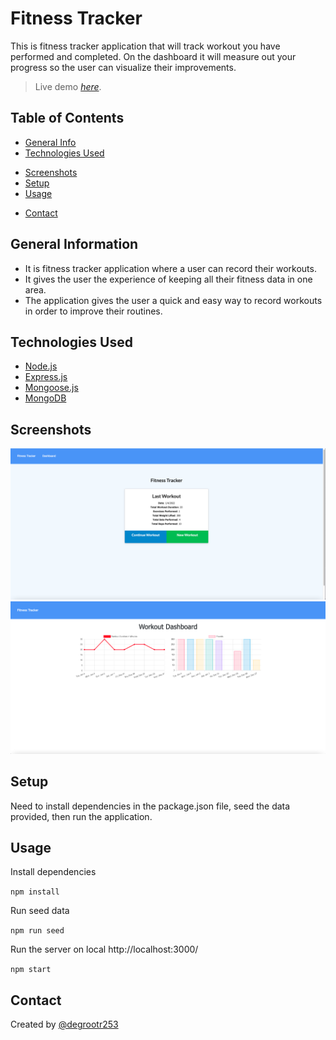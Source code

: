 # Fitness Tracker
This is fitness tracker application that will track workout you have performed and completed. On the dashboard it will measure out your progress so the user can visualize their improvements.
<!-- > Outline a brief description of your project. -->
> Live demo [_here_](https://blooming-wave-04556.herokuapp.com/).  <!--If you have the project hosted somewhere, include the link here. -->

## Table of Contents
* [General Info](#general-information)
* [Technologies Used](#technologies-used)
<!--* [Features](#features)-->
* [Screenshots](#screenshots)
* [Setup](#setup)
* [Usage](#usage)
<!-- * [Project Status](#project-status)
* [Room for Improvement](#room-for-improvement)
* [Acknowledgements](#acknowledgements)-->
* [Contact](#contact)
<!-- * [License](#license) -->


## General Information
- It is fitness tracker application where a user can record their workouts.
- It gives the user the experience of keeping all their fitness data in one area.
- The application gives the user a quick and easy way to record workouts in order to improve their routines.
<!-- - Why did you undertake it?
 You don't have to answer all the questions - just the ones relevant to your project. -->


## Technologies Used
* [Node.js](https://nodejs.org/)
* [Express.js](https://expressjs.com/)
* [Mongoose.js](https://mongoosejs.com/)
* [MongoDB](https://www.mongodb.com/)

<!-- ## Features
List the ready features here:
- Awesome feature 1
- Awesome feature 2
- Awesome feature 3 -->


## Screenshots
![Screenshot 1](./img/screenshot1.png)
![Screenshot 2](./img/screenshot2.png)
<!-- If you have screenshots you'd like to share, include them here. -->


## Setup
Need to install dependencies in the package.json file, seed the data provided, then run the application.


## Usage
Install dependencies

`npm install`

Run seed data

`npm run seed`

Run the server on local http://localhost:3000/

`npm start`


<!-- ## Project Status
Project is: _in progress_ / _complete_ / _no longer being worked on_. If you are no longer working on it, provide reasons why.


## Room for Improvement
Include areas you believe need improvement / could be improved. Also add TODOs for future development.

Room for improvement:
- Improvement to be done 1
- Improvement to be done 2

To do:
- Feature to be added 1
- Feature to be added 2


## Acknowledgements
Give credit here.
- This project was inspired by...
- This project was based on [this tutorial](https://www.example.com).
- Many thanks to... -->


## Contact
Created by [@degrootr253](https://github.com/degrootr253)




<!-- Optional -->
<!-- ## License -->
<!-- This project is open source and available under the [... License](). -->

<!-- You don't have to include all sections - just the one's relevant to your project -->
